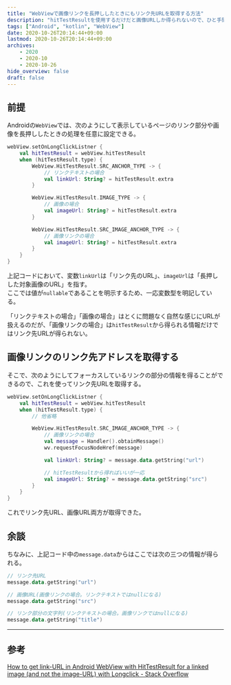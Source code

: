 ```yaml
---
title: "WebViewで画像リンクを長押ししたときにもリンク先URLを取得する方法"
description: "hitTestResultを使用するだけだと画像URLしか得られないので、ひと手間必要というお話"
tags: ["Android", "kotlin", "WebView"]
date: 2020-10-26T20:14:44+09:00
lastmod: 2020-10-26T20:14:44+09:00
archives:
    - 2020
    - 2020-10
    - 2020-10-26
hide_overview: false
draft: false
---
```


## 前提

Androidの```WebView```では、次のようにして表示しているページのリンク部分や画像を長押ししたときの処理を任意に設定できる。

```kt
webView.setOnLongClickListner {
    val hitTestResult = webView.hitTestResult
    when (hitTestResult.type) {
        WebView.HitTestResult.SRC_ANCHOR_TYPE -> {
            // リンクテキストの場合
            val linkUrl: String? = hitTestResult.extra
        }

        WebView.HitTestResult.IMAGE_TYPE -> {
            // 画像の場合
            val imageUrl: String? = hitTestResult.extra
        }

        WebView.HitTestResult.SRC_IMAGE_ANCHOR_TYPE -> {
            // 画像リンクの場合
            val imageUrl: String? = hitTestResult.extra
        }
    }
}
```

上記コードにおいて、変数```linkUrl```は「リンク先のURL」、```imageUrl```は「長押しした対象画像のURL」を指す。  
ここでは値が```nullable```であることを明示するため、一応変数型を明記している。

「リンクテキストの場合」「画像の場合」はとくに問題なく自然な感じにURLが扱えるのだが、「画像リンクの場合」は```hitTestResult```から得られる情報だけではリンク先URLが得られない。

## 画像リンクのリンク先アドレスを取得する

そこで、次のようにしてフォーカスしているリンクの部分の情報を得ることができるので、これを使ってリンク先URLを取得する。

```kt
webView.setOnLongClickListner {
    val hitTestResult = webView.hitTestResult
    when (hitTestResult.type) {
        // 他省略

        WebView.HitTestResult.SRC_IMAGE_ANCHOR_TYPE -> {
            // 画像リンクの場合
            val message = Handler().obtainMessage()
            wv.requestFocusNodeHref(message)

            val linkUrl: String? = message.data.getString("url")

            // hitTestResultから得ればいいが一応
            val imageUrl: String? = message.data.getString("src")
        }
    }
}
```

これでリンク先URL、画像URL両方が取得できた。

## 余談

ちなみに、上記コード中の```message.data```からはここでは次の三つの情報が得られる。

```kt
// リンク先URL
message.data.getString("url")

// 画像URL(画像リンクの場合。リンクテキストではnullになる)
message.data.getString("src")

// リンク部分の文字列(リンクテキストの場合。画像リンクではnullになる)
message.data.getString("title")
```

---

## 参考

[How to get link-URL in Android WebView with HitTestResult for a linked image (and not the image-URL) with Longclick - Stack Overflow](https://stackoverflow.com/questions/12168039/how-to-get-link-url-in-android-webview-with-hittestresult-for-a-linked-image-an)

